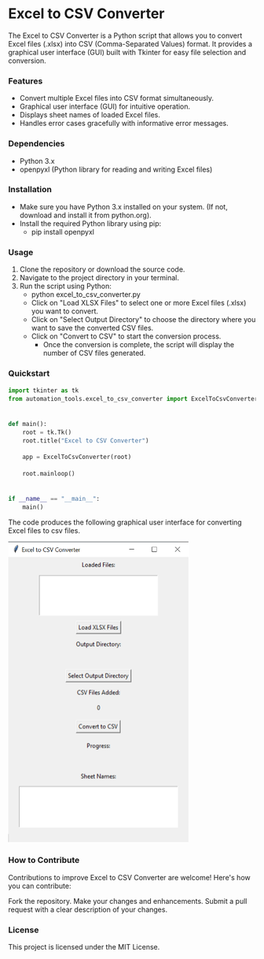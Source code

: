 # Excel to CSV Converter
The Excel to CSV Converter is a Python script that allows you to convert Excel files (.xlsx) into CSV (Comma-Separated Values) format. It provides a graphical user interface (GUI) built with Tkinter for easy file selection and conversion.

### Features
* Convert multiple Excel files into CSV format simultaneously. 
* Graphical user interface (GUI) for intuitive operation.
* Displays sheet names of loaded Excel files.
* Handles error cases gracefully with informative error messages.
### Dependencies
* Python 3.x
* openpyxl (Python library for reading and writing Excel files)

### Installation
* Make sure you have Python 3.x installed on your system. (If not, download and install it from python.org).
* Install the required Python library using pip:
  * pip install openpyxl
  

### Usage
  1. Clone the repository or download the source code.
  2. Navigate to the project directory in your terminal.
  3. Run the script using Python:
     * python excel_to_csv_converter.py
     * Click on "Load XLSX Files" to select one or more Excel files (.xlsx) you want to convert.
     * Click on "Select Output Directory" to choose the directory where you want to save the converted CSV files.
     * Click on "Convert to CSV" to start the conversion process.
       * Once the conversion is complete, the script will display the number of CSV files generated.
       
### Quickstart

```python
import tkinter as tk
from automation_tools.excel_to_csv_converter import ExcelToCsvConverter


def main():
    root = tk.Tk()
    root.title("Excel to CSV Converter")

    app = ExcelToCsvConverter(root)

    root.mainloop()


if __name__ == "__main__":
    main()
```

The code produces the following graphical user interface for converting Excel files to csv files.

![](https://github.com/sportyomar/react-blog-app/blob/main/app_screenshot.png?raw=true)

### How to Contribute
Contributions to improve Excel to CSV Converter are welcome! Here's how you can contribute:

Fork the repository.
Make your changes and enhancements.
Submit a pull request with a clear description of your changes.

### License
This project is licensed under the MIT License.